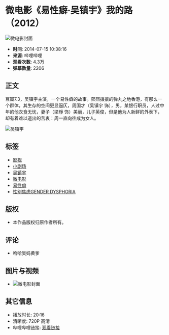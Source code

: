 # 微电影《易性癖·吴镇宇》我的路（2012）

![微电影封面](//i0.hdslb.com/bfs/archive/f452e1e34669fea53eea4b3afd5d5be5cb3ed611.jpg@100w_100h_1c.webp)

- **时间**: 2014-07-15 10:38:16
- **来源**: 哔哩哔哩
- **观看次数**: 4.3万
- **弹幕数量**: 2206

## 正文

豆瓣7.3，吴镇宇主演，一个易性癖的故事。熙熙攘攘的弹丸之地香港，有那么一个群体，其生存的空间更显逼仄，周国才（吴镇宇 饰），男，某银行职员，人过中年的他衣食无忧，妻子（梁琤 饰）美丽，儿子英俊，但是他为人新鲜的外表下，却有着难以道出的苦衷：周一直向往成为女人。

![吴镇宇](//i0.hdslb.com/bfs/face/3be5cd12df4e0859b79f665d7d6e238926902c46.jpg@96w.webp)

## 标签
- [影视](//www.bilibili.com/v/cinephile)
- [小剧场](//www.bilibili.com/v/cinephile/shortplay)
- [吴镇宇](//search.bilibili.com/all?keyword=%E5%90%B4%E9%95%87%E5%AE%87&from_source=video_tag)
- [微电影](//search.bilibili.com/all?keyword=%E5%BE%AE%E7%94%B5%E5%BD%B1&from_source=video_tag)
- [易性癖](//search.bilibili.com/all?keyword=%E6%98%93%E6%80%A7%E7%99%96&from_source=video_tag)
- [性别焦虑GENDER DYSPHORIA](//search.bilibili.com/all?keyword=%E6%80%A7%E5%88%AB%E7%84%A6%E8%99%91GENDER%20DYSPHORIA&from_source=video_tag)

## 版权
- 本作品版权归原作者所有。

## 评论
- 哈哈吴妈黄爹

## 图片与视频
- ![微电影封面](//i0.hdslb.com/bfs/archive/f452e1e34669fea53eea4b3afd5d5be5cb3ed611.jpg@518w_290h_1c_!web-video-share-cover.webp)

## 其它信息
- 播放时长: 20:16
- 清晰度: 720P 高清
- 哔哩哔哩链接: [观看链接](//www.bilibili.com)